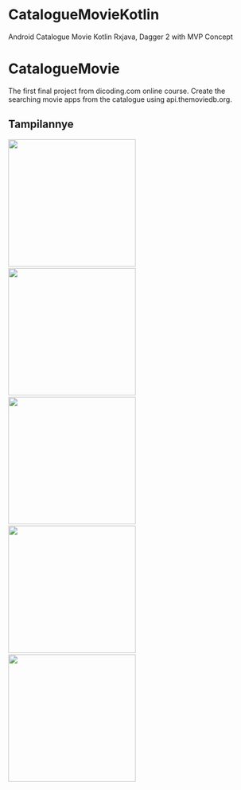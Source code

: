 # CatalogueMovieKotlin
Android Catalogue Movie Kotlin Rxjava, Dagger 2 with MVP Concept
# CatalogueMovie
The first final project from dicoding.com online course. Create the searching movie apps from the catalogue using api.themoviedb.org.

## Tampilannye
<img src="https://raw.githubusercontent.com/bangtiray/CatalogueMovieKotlin/master/screenshot/Screenshot_20190602-121114.png" width="256">&nbsp;&nbsp;&nbsp;
<img src="https://raw.githubusercontent.com/bangtiray/CatalogueMovieKotlin/master/screenshot/Screenshot_20190602-121121.png" width="256">&nbsp;&nbsp;&nbsp;
<img src="https://raw.githubusercontent.com/bangtiray/CatalogueMovieKotlin/master/screenshot/Screenshot_20190602-121125.png" width="256">&nbsp;&nbsp;&nbsp;
<img src="https://raw.githubusercontent.com/bangtiray/CatalogueMovieKotlin/master/screenshot/Screenshot_20190602-121130.png" width="256">&nbsp;&nbsp;&nbsp;
<img src="https://raw.githubusercontent.com/bangtiray/CatalogueMovieKotlin/master/screenshot/Screenshot_20190602-121140.png" width="256">&nbsp;&nbsp;&nbsp;
